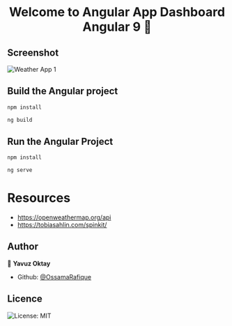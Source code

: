 <h1 align="center">Welcome to Angular App Dashboard Angular 9 👋</h1>

## Screenshot

<img alt="Weather App 1" src="assets/images/weatherAppScreenshot.png" />

## Build the Angular project

```sh
npm install
```

```sh
ng build
```

## Run the Angular Project

```sh
npm install
```

```sh
ng serve
```

# Resources

* https://openweathermap.org/api
* https://tobiasahlin.com/spinkit/

## Author

👤 **Yavuz Oktay**

* Github: [@OssamaRafique](https://github.com/yavuzoktay)

## Licence

<p>
    <img alt="License: MIT" src="https://img.shields.io/badge/License-MIT-yellow.svg" />
</p>
